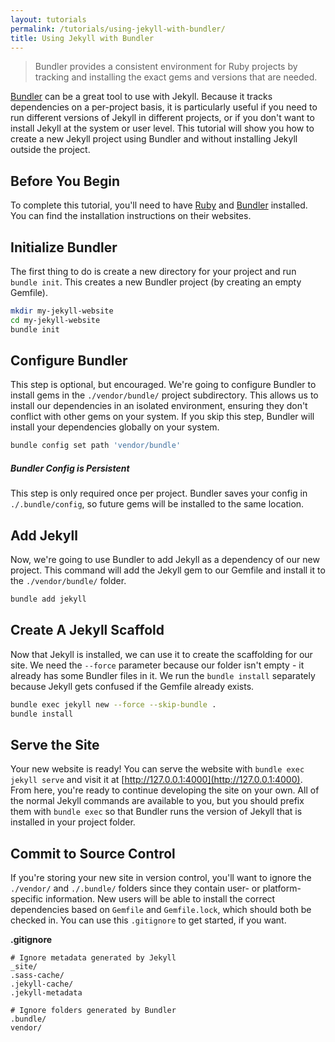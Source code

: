 ```yaml
---
layout: tutorials
permalink: /tutorials/using-jekyll-with-bundler/
title: Using Jekyll with Bundler
---
```


> Bundler provides a consistent environment for Ruby projects by tracking and
> installing the exact gems and versions that are needed.

[Bundler](https://bundler.io) can be a great tool to use with Jekyll. Because it
tracks dependencies on a per-project basis, it is particularly useful if you
need to run different versions of Jekyll in different projects, or if you don't
want to install Jekyll at the system or user level. This tutorial will show you
how to create a new Jekyll project using Bundler and without installing Jekyll
outside the project.

## Before You Begin

To complete this tutorial, you'll need to have
[Ruby](https://www.ruby-lang.org/en/) and [Bundler](https://bundler.io/)
installed. You can find the installation instructions on their websites.

## Initialize Bundler

The first thing to do is create a new directory for your project and run
`bundle init`. This creates a new Bundler project (by creating an empty
Gemfile).

```sh
mkdir my-jekyll-website
cd my-jekyll-website
bundle init
```

## Configure Bundler

This step is optional, but encouraged. We're going to configure Bundler to install
gems in the `./vendor/bundle/` project subdirectory. This allows us to install
our dependencies in an isolated environment, ensuring they don't conflict with
other gems on your system. If you skip this step, Bundler will install your
dependencies globally on your system.

```sh
bundle config set path 'vendor/bundle'
```

<div class="note info">
  <h5>Bundler Config is Persistent</h5>
  <p>
    This step is only required once per project. Bundler saves your config in
    <code>./.bundle/config</code>, so future gems will be installed to the same
    location.
  </p>
</div>

## Add Jekyll

Now, we're going to use Bundler to add Jekyll as a dependency of our new
project. This command will add the Jekyll gem to our Gemfile and install it to
the `./vendor/bundle/` folder.

```sh
bundle add jekyll
```

## Create A Jekyll Scaffold

Now that Jekyll is installed, we can use it to create the scaffolding for our
site. We need the `--force` parameter because our folder isn't empty - it
already has some Bundler files in it. We run the `bundle install` separately
because Jekyll gets confused if the Gemfile already exists.

```sh
bundle exec jekyll new --force --skip-bundle .
bundle install
```

## Serve the Site

Your new website is ready! You can serve the website with
`bundle exec jekyll serve` and visit it at
[http://127.0.0.1:4000](http://127.0.0.1:4000). From here, you're ready to
continue developing the site on your own. All of the normal Jekyll commands are
available to you, but you should prefix them with `bundle exec` so that Bundler
runs the version of Jekyll that is installed in your project folder.

## Commit to Source Control

If you're storing your new site in version control, you'll want to ignore the
`./vendor/` and `./.bundle/` folders since they contain user- or
platform-specific information. New users will be able to install the correct
dependencies based on `Gemfile` and `Gemfile.lock`, which should both be checked
in. You can use this `.gitignore` to get started, if you want.

**.gitignore**

```
# Ignore metadata generated by Jekyll
_site/
.sass-cache/
.jekyll-cache/
.jekyll-metadata

# Ignore folders generated by Bundler
.bundle/
vendor/
```
